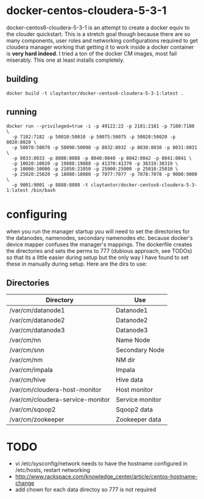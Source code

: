 # docker-centos-cloudera-5-3-1
docker-centos6-cloudera-5-3-1 is an attempt to create a docker equiv to the clouder quickstart. This is a stretch goal though because there are so many components, user roles and networking configurations required to get cloudera manager working that getting it to work inside a docker container is **very hard indeed**. I tried a ton of the docker CM images, most fail miserably. This one at least installs completely.   

## building
    docker build -t claytantor/docker-centos6-cloudera-5-3-1:latest .

## running
    docker run --privileged=true -i -p 49122:22 -p 2181:2181 -p 7180:7180 \
      -p 7182:7182 -p 50010:50010 -p 50075:50075 -p 50020:50020 -p 8020:8020 \
      -p 50070:50070 -p 50090:50090 -p 8032:8032 -p 8030:8030 -p 8031:8031 \
      -p 8033:8033 -p 8088:8088 -p 8040:8040 -p 8042:8042 -p 8041:8041 \
      -p 10020:10020 -p 19888:19888 -p 41370:41370 -p 38319:38319 \
      -p 10000:10000 -p 21050:21050 -p 25000:25000 -p 25010:25010 \
      -p 25020:25020 -p 18080:18080 -p 7077:7077 -p 7078:7078 -p 9000:9000 \
      -p 9001:9001 -p 8888:8888 -t claytantor/docker-centos6-cloudera-5-3-1:latest /bin/bash

# configuring 
when you run the manager startup you will need to set the directories for the datanodes, namenodes, secondary namenodes etc. because docker's device mapper confuses the manager's mappings. The dockerfile creates the directories and sets the perms to 777 (dubious approach, see TODOs) so that its a little easier during setup but the only way I have found to set these in manually during setup. Here are the dirs to use:

## Directories
| Directory                        | Use             |
| -------------------------------- | --------------- | 
| /var/cm/datanode1                | Datanode1       | 
| /var/cm/datanode2                | Datanode2       |
| /var/cm/datanode3                | Datanode3       |
| /var/cm/nn                       | Name Node       |
| /var/cm/snn                      | Secondary Node  |
| /var/cm/nm                       | NM dir          |
| /var/cm/impala                   | Impala          |
| /var/cm/hive                     | Hive data       |
| /var/cm/cloudera-host-monitor    | Host monitor    |
| /var/cm/cloudera-service-monitor | Service monitor |
| /var/cm/sqoop2                   | Sqoop2 data     |
| /var/cm/zookeeper                | Zookeeper data  |

# TODO
* vi /etc/sysconfig/network needs to have the hostname configured in /etc/hosts, restart networking 
* http://www.rackspace.com/knowledge_center/article/centos-hostname-change
* add chown for each data directoy so 777 is not required
